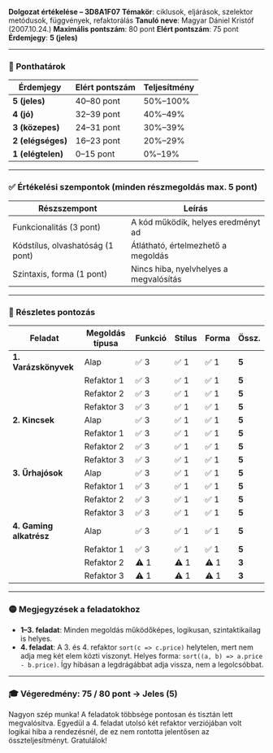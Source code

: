 **Dolgozat értékelése – 3D8A1F07**
**Témakör**: ciklusok, eljárások, szelektor metódusok, függvények, refaktorálás
**Tanuló neve**: Magyar Dániel Kristóf (2007.10.24.)
**Maximális pontszám**: 80 pont
**Elért pontszám**: 75 pont
**Érdemjegy**: **5 (jeles)**

---

### 📌 Ponthatárok

| Érdemjegy         | Elért pontszám | Teljesítmény |
| ----------------- | -------------- | ------------ |
| **5 (jeles)**     | 40–80 pont     | 50%–100%     |
| **4 (jó)**        | 32–39 pont     | 40%–49%      |
| **3 (közepes)**   | 24–31 pont     | 30%–39%      |
| **2 (elégséges)** | 16–23 pont     | 20%–29%      |
| **1 (elégtelen)** | 0–15 pont      | 0%–19%       |

---

### ✅ Értékelési szempontok (minden részmegoldás max. 5 pont)

| Részszempont                     | Leírás                                 |
| -------------------------------- | -------------------------------------- |
| Funkcionalitás (3 pont)          | A kód működik, helyes eredményt ad     |
| Kódstílus, olvashatóság (1 pont) | Átlátható, értelmezhető a megoldás     |
| Szintaxis, forma (1 pont)        | Nincs hiba, nyelvhelyes a megvalósítás |

---

### 📄 Részletes pontozás

| Feladat                 | Megoldás típusa | Funkció | Stílus | Forma | Össz. |
| ----------------------- | --------------- | ------- | ------ | ----- | ----- |
| **1. Varázskönyvek**    | Alap            | ✅ 3     | ✅ 1    | ✅ 1   | **5** |
|                         | Refaktor 1      | ✅ 3     | ✅ 1    | ✅ 1   | **5** |
|                         | Refaktor 2      | ✅ 3     | ✅ 1    | ✅ 1   | **5** |
|                         | Refaktor 3      | ✅ 3     | ✅ 1    | ✅ 1   | **5** |
| **2. Kincsek**          | Alap            | ✅ 3     | ✅ 1    | ✅ 1   | **5** |
|                         | Refaktor 1      | ✅ 3     | ✅ 1    | ✅ 1   | **5** |
|                         | Refaktor 2      | ✅ 3     | ✅ 1    | ✅ 1   | **5** |
|                         | Refaktor 3      | ✅ 3     | ✅ 1    | ✅ 1   | **5** |
| **3. Űrhajósok**        | Alap            | ✅ 3     | ✅ 1    | ✅ 1   | **5** |
|                         | Refaktor 1      | ✅ 3     | ✅ 1    | ✅ 1   | **5** |
|                         | Refaktor 2      | ✅ 3     | ✅ 1    | ✅ 1   | **5** |
|                         | Refaktor 3      | ✅ 3     | ✅ 1    | ✅ 1   | **5** |
| **4. Gaming alkatrész** | Alap            | ✅ 3     | ✅ 1    | ✅ 1   | **5** |
|                         | Refaktor 1      | ✅ 3     | ✅ 1    | ✅ 1   | **5** |
|                         | Refaktor 2      | ⚠️ 1    | ⚠️ 1   | ⚠️ 1  | **3** |
|                         | Refaktor 3      | ⚠️ 1    | ⚠️ 1   | ⚠️ 1  | **3** |

---

### 🟡 Megjegyzések a feladatokhoz

* **1–3. feladat**: Minden megoldás működőképes, logikusan, szintaktikailag is helyes.
* **4. feladat**: A 3. és 4. refaktor `sort(c => c.price)` helytelen, mert nem adja meg két elem közti viszonyt. Helyes forma: `sort((a, b) => a.price - b.price)`. Így hibásan a legdrágábbat adja vissza, nem a legolcsóbbat.

---

### 🎓 **Végeredmény: 75 / 80 pont → Jeles (5)**

Nagyon szép munka! A feladatok többsége pontosan és tisztán lett megvalósítva. Egyedül a 4. feladat utolsó két refaktor verziójában volt logikai hiba a rendezésnél, de ez nem rontotta jelentősen az összteljesítményt. Gratulálok!
